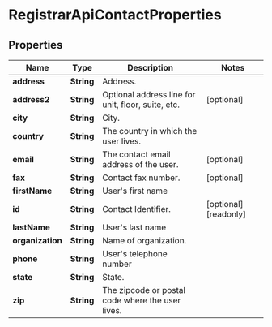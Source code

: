 

# RegistrarApiContactProperties


## Properties

| Name | Type | Description | Notes |
|------------ | ------------- | ------------- | -------------|
|**address** | **String** | Address. |  |
|**address2** | **String** | Optional address line for unit, floor, suite, etc. |  [optional] |
|**city** | **String** | City. |  |
|**country** | **String** | The country in which the user lives. |  |
|**email** | **String** | The contact email address of the user. |  [optional] |
|**fax** | **String** | Contact fax number. |  [optional] |
|**firstName** | **String** | User&#39;s first name |  |
|**id** | **String** | Contact Identifier. |  [optional] [readonly] |
|**lastName** | **String** | User&#39;s last name |  |
|**organization** | **String** | Name of organization. |  |
|**phone** | **String** | User&#39;s telephone number |  |
|**state** | **String** | State. |  |
|**zip** | **String** | The zipcode or postal code where the user lives. |  |



